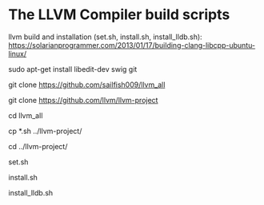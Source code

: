 # The LLVM Compiler build scripts

llvm build and installation (set.sh, install.sh, install_lldb.sh):
https://solarianprogrammer.com/2013/01/17/building-clang-libcpp-ubuntu-linux/

sudo apt-get install libedit-dev swig git

git clone https://github.com/sailfish009/llvm_all

git clone https://github.com/llvm/llvm-project 

cd llvm_all

cp *.sh ../llvm-project/

cd ../llvm-project/

set.sh

install.sh

install_lldb.sh
